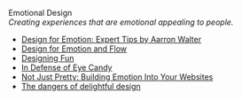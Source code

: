 Emotional Design  
_Creating experiences that are emotional appealing to people._

*   [Design for Emotion: Expert Tips by Aarron Walter](https://uxplanet.org/design-for-emotion-expert-tips-by-aarron-walter-2f847e75a962) 
*   [Design for Emotion and Flow](http://www.boxesandarrows.com/view/design-for-emotion)  
*   [Designing Fun](http://www.alistapart.com/articles/designing-fun/)  
*   [In Defense of Eye Candy](http://alistapart.com/article/indefenseofeyecandy)  
*   [Not Just Pretty: Building Emotion Into Your Websites](https://www.smashingmagazine.com/2012/04/building-emotion-into-your-websites/)
*   [The dangers of delightful design](https://uxdesign.cc/the-dangers-of-delightful-design-bb5834a1b684#.r1duzvdo6)
